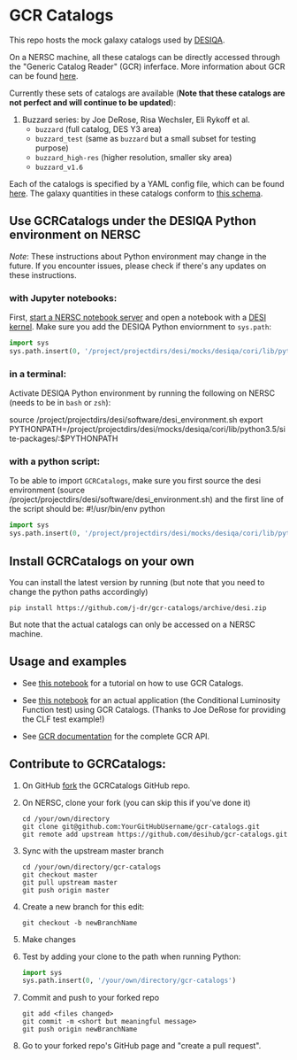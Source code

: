 # GCR Catalogs

This repo hosts the mock galaxy catalogs used by [DESIQA](https://github.com/j-dr/descqa).

On a NERSC machine, all these catalogs can be directly accessed through the "Generic Catalog Reader" (GCR) inferface.
More information about GCR can be found [here](https://github.com/yymao/generic-catalog-reader).

Currently these sets of catalogs are available (**Note that these catalogs are not perfect and will continue to be updated**):

1. Buzzard series: 
   by Joe DeRose, Risa Wechsler, Eli Rykoff et al.
   - `buzzard` (full catalog, DES Y3 area)
   - `buzzard_test` (same as `buzzard` but a small subset for testing purpose)
   - `buzzard_high-res` (higher resolution, smaller sky area)
   - `buzzard_v1.6`
      
Each of the catalogs is specified by a YAML config file, which can be found [here](https://github.com/j-dr/gcr-catalogs/tree/desi/GCRCatalogs/catalog_configs). The galaxy quantities in these catalogs conform to [this schema](https://docs.google.com/document/d/1rUsImkBkjjw82Xa_-3a8VMV6K9aYJ8mXioaRhz0JoqI/edit).

## Use GCRCatalogs under the DESIQA Python environment on NERSC

_Note_: These instructions about Python environment may change in the future. If you encounter issues, please check if there's any updates on these instructions.

### with Jupyter notebooks:

First, [start a NERSC notebook server](https://jupyter-dev.nersc.gov) and open a notebook with a [DESI kernel](https://desi.lbl.gov/trac/wiki/Computing/JupyterAtNERSC). Make sure you add the DESIQA Python enviornment to `sys.path`:

```python
import sys
sys.path.insert(0, '/project/projectdirs/desi/mocks/desiqa/cori/lib/python3.5/site-packages/')
```

### in a terminal:

Activate DESIQA Python environment by running the following on NERSC (needs to be in `bash` or `zsh`):

source /project/projectdirs/desi/software/desi_environment.sh
export PYTHONPATH=/project/projectdirs/desi/mocks/desiqa/cori/lib/python3.5/site-packages/:$PYTHONPATH

### with a python script: 

To be able to import `GCRCatalogs`, make sure you first source the desi environment (source /project/projectdirs/desi/software/desi_environment.sh) and the first line of the script should be:
#!/usr/bin/env python
```python
import sys
sys.path.insert(0, '/project/projectdirs/desi/mocks/desiqa/cori/lib/python3.5/site-packages/')
```

## Install GCRCatalogs on your own

You can install the latest version by running (but note that you need to change the python paths accordingly) 

    pip install https://github.com/j-dr/gcr-catalogs/archive/desi.zip

But note that the actual catalogs can only be accessed on a NERSC machine. 


## Usage and examples

- See [this notebook](https://github.com/j-dr/gcr-catalogs/blob/desi/examples/GCRCatalogs%20Demo.ipynb) for a tutorial on how to use GCR Catalogs.

- See [this notebook](https://github.com/j-dr/gcr-catalogs/blob/desi/examples/CLF%20Test.ipynb) for an actual application (the Conditional  Luminosity Function test) using GCR Catalogs. (Thanks to Joe DeRose for providing the CLF test example!)

- See [GCR documentation](https://yymao.github.io/generic-catalog-reader/index.html) for the complete GCR API.


## Contribute to GCRCatalogs:

1. On GitHub [fork](https://guides.github.com/activities/forking/) the GCRCatalogs GitHub repo.

2. On NERSC, clone your fork (you can skip this if you've done it)

       cd /your/own/directory
       git clone git@github.com:YourGitHubUsername/gcr-catalogs.git
       git remote add upstream https://github.com/desihub/gcr-catalogs.git


3. Sync with the upstream master branch

       cd /your/own/directory/gcr-catalogs
       git checkout master
       git pull upstream master
       git push origin master

4. Create a new branch for this edit:

       git checkout -b newBranchName

5. Make changes

6. Test by adding your clone to the path when running Python: 
   ```python
   import sys
   sys.path.insert(0, '/your/own/directory/gcr-catalogs')
   ```

7. Commit and push to your forked repo

       git add <files changed>
       git commit -m <short but meaningful message>
       git push origin newBranchName


8. Go to your forked repo's GitHub page and "create a pull request". 
